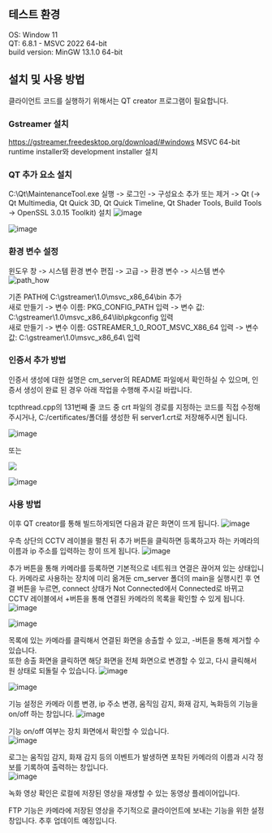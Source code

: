 ## 테스트 환경
OS: Window 11  
QT: 6.8.1 - MSVC 2022 64-bit  
build version: MinGW 13.1.0 64-bit

## 설치 및 사용 방법
클라이언트 코드를 실행하기 위해서는 QT creator 프로그램이 필요합니다. 
### Gstreamer 설치
https://gstreamer.freedesktop.org/download/#windows MSVC 64-bit runtime installer와 development installer 설치
### QT 추가 요소 설치
C:\Qt\MaintenanceTool.exe 실행 -> 로그인 -> 구성요소 추가 또는 제거 -> Qt (-> Qt Multimedia, Qt Quick 3D, Qt Quick Timeline, Qt Shader Tools, Build Tools -> OpenSSL 3.0.15 Toolkit) 설치
![image](https://github.com/user-attachments/assets/e3d9ae44-fd4b-4bd1-9c41-731cfb5a2e1e)

![image](https://github.com/user-attachments/assets/f2679828-11c9-4301-8a49-103af7d4dff8)

### 환경 변수 설정
윈도우 창 -> 시스템 환경 변수 편집 -> 고급 -> 환경 변수 -> 시스템 변수 
![path_how](https://github.com/user-attachments/assets/811116c0-e340-4e98-b174-22f5d4082ad2)

기존 PATH에 C:\gstreamer\1.0\msvc_x86_64\bin 추가  
새로 만들기 -> 변수 이름: PKG_CONFIG_PATH 입력 -> 변수 값: C:\gstreamer\1.0\msvc_x86_64\lib\pkgconfig 입력   
새로 만들기 -> 변수 이름: GSTREAMER_1_0_ROOT_MSVC_X86_64 입력 -> 변수 값: C:\gstreamer\1.0\msvc_x86_64\ 입력  
### 인증서 추가 방법 
인증서 생성에 대한 설명은 cm_server의 README 파일에서 확인하실 수 있으며, 인증서 생성이 완료 된 경우 아래 작업을 수행해 주시길 바랍니다.  

tcpthread.cpp의 131번째 줄 코드 중 crt 파일의 경로를 지정하는 코드를 직접 수정해 주시거나, C:/certificates/폴더를 생성한 뒤 server1.crt로 저장해주시면 됩니다. 

![image](https://github.com/user-attachments/assets/84efaf70-d6f6-4a70-8c41-339a9589304a)

또는

<img src="https://github.com/user-attachments/assets/12edca2d-9156-4037-bde6-ad5561e8eed9" />

![image](https://github.com/user-attachments/assets/67da6701-38cd-47c8-92bf-f8407267c7a1)

### 사용 방법
이후 QT creator를 통해 빌드하게되면 다음과 같은 화면이 뜨게 됩니다. 
![image](https://github.com/user-attachments/assets/3b21b1fe-ba5a-47b1-86c5-cf437f0856bf)

우측 상단의 CCTV 레이블을 펼친 뒤 추가 버튼을 클릭하면 등록하고자 하는 카메라의 이름과 ip 주소를 입력하는 창이 뜨게 됩니다.
![image](https://github.com/user-attachments/assets/51739afb-55a7-4774-b403-7f875145b9a8)

추가 버튼을 통해 카메라를 등록하면 기본적으로 네트워크 연결은 끊어져 있는 상태입니다.
카메라로 사용하는 장치에 미리 옮겨둔 cm_server 폴더의 main을 실행시킨 후 연결 버튼을 누르면, connect 상태가 Not Connected에서 Connected로 바뀌고 CCTV 레이블에서 +버튼을 통해 연결된 카메라의 목록을 확인할 수 있게 됩니다.
![image](https://github.com/user-attachments/assets/56aa65d9-0c9c-490d-beeb-556e6b4e025a)

![image](https://github.com/user-attachments/assets/c3416af7-6781-4eb5-ab21-f34f71872989)

목록에 있는 카메라를 클릭해서 연결된 화면을 송출할 수 있고, -버튼을 통해 제거할 수 있습니다.  
또한 송출 화면을 클릭하면 해당 화면을 전체 화면으로 변경할 수 있고, 다시 클릭해서 원 상태로 되돌릴 수 있습니다.
![image](https://github.com/user-attachments/assets/eb3d351f-b328-4d4e-8870-9eb8aab53eb0)

![image](https://github.com/user-attachments/assets/f3e8d16f-5fed-460c-8a5d-e9c17ad0ba30)

기능 설정은 카메라 이름 변경, ip 주소 변경, 움직임 감지, 화재 감지, 녹화등의 기능을 on/off 하는 창입니다.
![image](https://github.com/user-attachments/assets/e646f703-610b-4cba-8018-3d9b17c9c7f7)  

기능 on/off 여부는 장치 화면에서 확인할 수 있습니다.  
![image](https://github.com/user-attachments/assets/d5f12615-2cdb-4aa8-a7ac-594f2b509286)

로그는 움직임 감지, 화재 감지 등의 이벤트가 발생하면 포착된 카메라의 이름과 시각 정보를 기록하여 출력하는 창입니다.  
![image](https://github.com/user-attachments/assets/f3391ded-f8e6-48b6-8c0e-e38be92b4ad3)

녹화 영상 확인은 로컬에 저장된 영상을 재생할 수 있는 동영상 플레이어입니다.

FTP 기능은 카메라에 저장된 영상을 주기적으로 클라이언트에 보내는 기능을 위한 설정 창입니다. 추후 업데이트 예정입니다.

